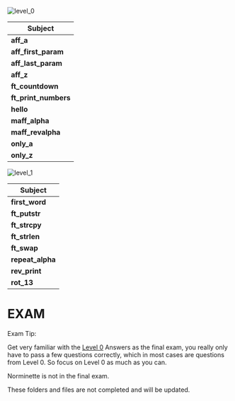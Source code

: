 ![level_0](https://user-images.githubusercontent.com/58959408/152631358-4b162b8e-7640-43d0-8041-cc94008c6925.png)

| Subject             |
|---------------------|
| **aff_a**           |
| **aff_first_param** |
| **aff_last_param**  | 
| **aff_z**           |
| **ft_countdown**    |
| **ft_print_numbers**|
| **hello**           |
| **maff_alpha**      | 
| **maff_revalpha**   |
| **only_a**          |
| **only_z**          |  

![level_1](https://user-images.githubusercontent.com/58959408/152631506-abd11a2e-ddfd-445a-ac41-977dfd3ce38e.png)

| Subject             |
|---------------------|
| **first_word**      |
| **ft_putstr**       |
| **ft_strcpy**       | 
| **ft_strlen**       |
| **ft_swap**         |
| **repeat_alpha**    |
| **rev_print**       |
| **rot_13**          |   

# EXAM

Exam Tip:

Get very familiar with the [Level 0](https://github.com/pasqualerossi/42-Piscine/tree/main/42%20Piscine%20Exam/Exam%20Answers/Level%200) Answers as the final exam, you really only have to pass a few questions correctly, which in most cases are questions from Level 0. So focus on Level 0 as much as you can. 

Norminette is not in the final exam. 

These folders and files are not completed and will be updated. 

